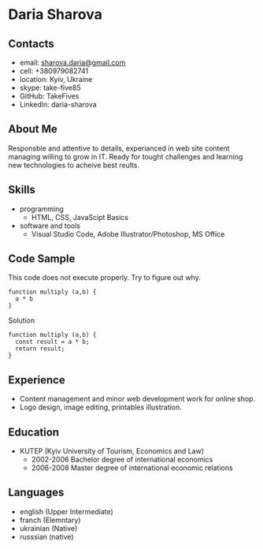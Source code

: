 
# Daria Sharova

## Contacts

* email: sharova.daria@gmail.com
* cell: +380979082741
* location: Kyiv, Ukraine
* skype: take-five85
* GitHub: TakeFives
* LinkedIn: daria-sharova

## About Me

Responsble and attentive to details, experianced in web site content managing willing to grow in IT. Ready for tought challenges and learning new technologies to acheive best reults.

## Skills

* programming
  + HTML, CSS, JavaScipt Basics
* software and tools
  + Visual Studio Code, Adobe Illustrator/Photoshop, MS Office

## Code Sample

This code does not execute properly. Try to figure out why.
```
function multiply (a,b) {
  a * b
}
```
Solution
```
function multiply (a,b) {
  const result = a * b;
  return result;
}
```
## Experience

* Content management and minor web development work for online shop.
* Logo design, image editing, printables illustration.

## Education

* KUTEP (Kyiv University of Tourism, Economics and Law)
  + 2002-2006 Bachelor degree of international economics
  + 2006-2008 Master degree of international economic relations

## Languages

* english (Upper Intermediate)
* franch (Elemntary)
* ukrainian (Native)
* russsian (native)
